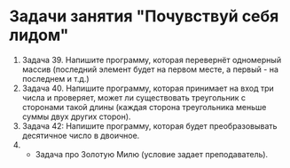 # Задачи занятия "Почувствуй себя лидом"
1. Задача 39. Напишите программу, которая перевернёт одномерный массив (последний элемент будет на первом месте, а первый - на последнем и т.д.)
2. Задача 40. Напишите программу, которая принимает на вход три числа и проверяет, может ли существовать треугольник с сторонами такой длины
(каждая сторона треугольника меньше суммы двух других сторон).
3. Задача 42: Напишите программу, которая будет преобразовывать десятичное число в двоичное.
4. * Задача про Золотую Милю (условие задает преподаватель).
